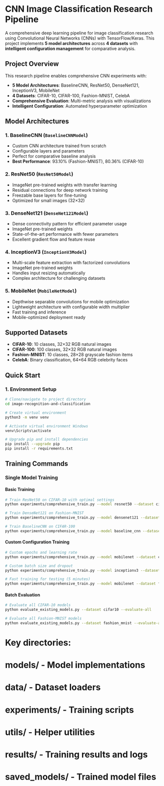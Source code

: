 # CNN Image Classification Research Pipeline

A comprehensive deep learning pipeline for image classification research using Convolutional Neural Networks (CNNs) with TensorFlow/Keras. This project implements **5 model architectures** across **4 datasets** with **intelligent configuration management** for comparative analysis.

## Project Overview

This research pipeline enables comprehensive CNN experiments with:
- **5 Model Architectures**: BaselineCNN, ResNet50, DenseNet121, InceptionV3, MobileNet
- **4 Datasets**: CIFAR-10, CIFAR-100, Fashion-MNIST, CelebA
- **Comprehensive Evaluation**: Multi-metric analysis with visualizations
- **Intelligent Configuration**: Automated hyperparameter optimization

## Model Architectures

### 1. **BaselineCNN** (`BaselineCNNModel`)
- Custom CNN architecture trained from scratch
- Configurable layers and parameters
- Perfect for comparative baseline analysis
- **Best Performance**: 93.10% (Fashion-MNIST), 80.36% (CIFAR-10)

### 2. **ResNet50** (`ResNet50Model`)
- ImageNet pre-trained weights with transfer learning
- Residual connections for deep network training
- Freezable base layers for fine-tuning
- Optimized for small images (32×32)

### 3. **DenseNet121** (`DenseNet121Model`)
- Dense connectivity pattern for efficient parameter usage
- ImageNet pre-trained weights
- State-of-the-art performance with fewer parameters
- Excellent gradient flow and feature reuse

### 4. **InceptionV3** (`InceptionV3Model`)
- Multi-scale feature extraction with factorized convolutions
- ImageNet pre-trained weights
- Handles input resizing automatically
- Complex architecture for challenging datasets

### 5. **MobileNet** (`MobileNetModel`)
- Depthwise separable convolutions for mobile optimization
- Lightweight architecture with configurable width multiplier
- Fast training and inference
- Mobile-optimized deployment ready

## Supported Datasets

- **CIFAR-10**: 10 classes, 32×32 RGB natural images
- **CIFAR-100**: 100 classes, 32×32 RGB natural images  
- **Fashion-MNIST**: 10 classes, 28×28 grayscale fashion items
- **CelebA**: Binary classification, 64×64 RGB celebrity faces

## Quick Start

### **1. Environment Setup**
```bash
# Clone/navigate to project directory
cd image-recognition-and-classification

# Create virtual environment
python3 -m venv venv

# Activate virtual environment Windows
venv\Scripts\activate

# Upgrade pip and install dependencies
pip install --upgrade pip
pip install -r requirements.txt
```

## Training Commands

### **Single Model Training**

#### **Basic Training**
```bash
# Train ResNet50 on CIFAR-10 with optimal settings
python experiments/comprehensive_train.py --model resnet50 --dataset cifar10

# Train DenseNet121 on Fashion-MNIST
python experiments/comprehensive_train.py --model densenet121 --dataset fashion_mnist

# Train BaselineCNN on CIFAR-100
python experiments/comprehensive_train.py --model baseline_cnn --dataset cifar100
```

#### **Custom Configuration Training**
```bash
# Custom epochs and learning rate
python experiments/comprehensive_train.py --model mobilenet --dataset cifar10 --epochs 150 --learning-rate 0.0001

# Custom batch size and dropout
python experiments/comprehensive_train.py --model inceptionv3 --dataset celeba --batch-size 16 --dropout-rate 0.3

# Fast training for testing (5 minutes)
python experiments/comprehensive_train.py --model mobilenet --dataset fashion_mnist --epochs 5 --batch-size 64
```

#### **Batch Evaluation**
```bash
# Evaluate all CIFAR-10 models
python evaluate_existing_models.py --dataset cifar10 --evaluate-all

# Evaluate all Fashion-MNIST models
python evaluate_existing_models.py --dataset fashion_mnist --evaluate-all

```

# Key directories:
# models/          - Model implementations
# data/           - Dataset loaders  
# experiments/    - Training scripts
# utils/          - Helper utilities
# results/        - Training results and logs
# saved_models/   - Trained model files
